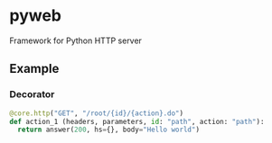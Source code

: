 # pyweb
Framework for Python HTTP server


## Example

### Decorator

```python
@core.http("GET", "/root/{id}/{action}.do")
def action_1 (headers, parameters, id: "path", action: "path"):
  return answer(200, hs={}, body="Hello world")
```
